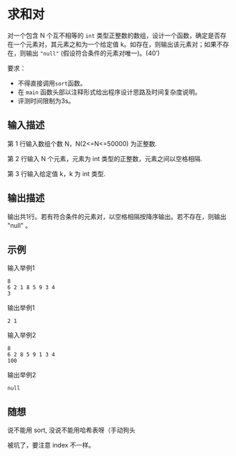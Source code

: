 # 求和对

对一个包含 N 个互不相等的 `int` 类型正整数的数组，设计一个函数，确定是否存在一个元素对，其元素之和为一个给定值 k。如存在，则输出该元素对；如果不存在，则输出 `"null"` (假设符合条件的元素对唯一)。(40’)

要求：
- 不得直接调用`sort`函数。
- 在 `main` 函数头部以注释形式给出程序设计思路及时间复杂度说明。
- 评测时间限制为3s。

## 输入描述

第 1 行输入数组个数 N，N(2<=N<=50000) 为正整数.

第 2 行输入 N 个元素，元素为 int 类型的正整数，元素之间以空格相隔.

第 3 行输入给定值 k，k 为 int 类型.

## 输出描述

输出共1行。若有符合条件的元素对，以空格相隔按降序输出。若不存在，则输出 "null" 。

## 示例
输入举例1
```
8
6 2 1 8 5 9 3 4
3
```
输出举例1
```
2 1
```
输入举例2
```
8
6 2 8 5 9 1 3 4
100
```
输出举例2
```
null
```
## 随想
说不能用 sort, 没说不能用哈希表呀（手动狗头

被坑了，要注意 index 不一样。